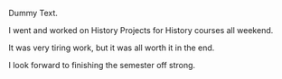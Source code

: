 Dummy Text. 

I went and worked on History Projects for History courses all weekend. 

It was very tiring work, but it was all worth it in the end. 

I look forward to finishing the semester off strong. 
